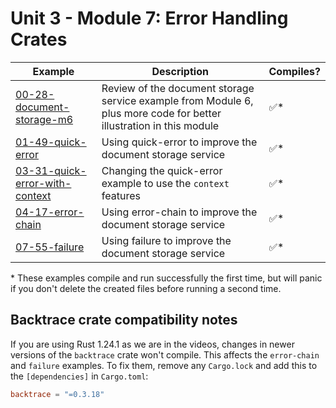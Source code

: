 # Unit 3 - Module 7: Error Handling Crates

| Example | Description | Compiles? |
|---------|-------------|-----------|
| [00-28-document-storage-m6](00-28-document-storage-m6) | Review of the document storage service example from Module 6, plus more code for better illustration in this module | ✅* |
| [01-49-quick-error](01-49-quick-error) | Using quick-error to improve the document storage service | ✅* |
| [03-31-quick-error-with-context](03-31-quick-error-with-context) | Changing the quick-error example to use the `context` features | ✅* |
| [04-17-error-chain](04-17-error-chain) | Using error-chain to improve the document storage service | ✅* |
| [07-55-failure](07-55-failure) | Using failure to improve the document storage service | ✅* |

\* These examples compile and run successfully the first time, but will panic if you don't delete the created files before running a second time.

## Backtrace crate compatibility notes

If you are using Rust 1.24.1 as we are in the videos, changes in newer versions of the `backtrace` crate won't compile. This affects the `error-chain` and `failure` examples. To fix them, remove any `Cargo.lock` and add this to the `[dependencies]` in `Cargo.toml`:

```toml
backtrace = "=0.3.18"
```

